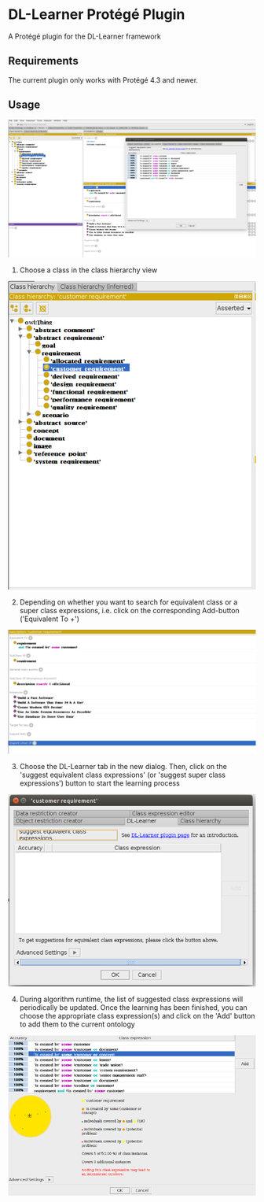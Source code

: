 # DL-Learner Protégé Plugin
A Protégé plugin for the DL-Learner framework

## Requirements

The current plugin only works with Protégé 4.3 and newer.

## Usage
![alt tag](https://github.com/AKSW/DL-Learner-Protege-Plugin/raw/develop/doc/images/step_1.png)

 1) Choose a class in the class hierarchy view
 
 ![alt tag](https://github.com/AKSW/DL-Learner-Protege-Plugin/raw/develop/doc/images/step_2.png)
 
 2) Depending on whether you want to search for equivalent class or a super class expressions, i.e. click on the corresponding Add-button ('Equivalent To +')
 
 ![alt tag](https://github.com/AKSW/DL-Learner-Protege-Plugin/raw/develop/doc/images/step_3.png)
 
 3) Choose the DL-Learner tab in the new dialog. Then, click on the 'suggest equivalent class expressions' (or 'suggest super class expressions') button to start the learning process
 
 ![alt tag](https://github.com/AKSW/DL-Learner-Protege-Plugin/raw/develop/doc/images/step_4.png)
 
 4) During algorithm runtime, the list of suggested class expressions will periodically be updated. Once the learning has been finished, you can choose the appropriate class expression(s) and click on the 'Add' button to add them to the current ontology
 
 ![alt tag](https://github.com/AKSW/DL-Learner-Protege-Plugin/raw/develop/doc/images/step_5.png)
 

